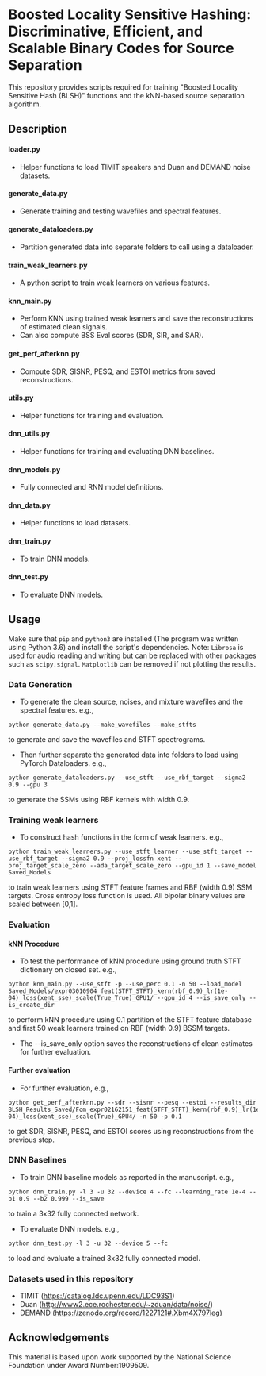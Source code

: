 # Boosted Locality Sensitive Hashing: Discriminative, Efficient, and Scalable Binary Codes for Source Separation
This repository provides scripts required for training "Boosted Locality Sensitive Hash (BLSH)" functions and the kNN-based source separation algorithm. 

## Description

#### loader.py
* Helper functions to load TIMIT speakers and Duan and DEMAND noise datasets.

#### generate_data.py
* Generate training and testing wavefiles and spectral features.

#### generate_dataloaders.py
* Partition generated data into separate folders to call using a dataloader.

#### train_weak_learners.py
* A python script to train weak learners on various features. 

#### knn_main.py
* Perform KNN using trained weak learners and save the reconstructions of estimated clean signals. 
* Can also compute BSS Eval scores (SDR, SIR, and SAR).

#### get_perf_afterknn.py
* Compute SDR, SISNR, PESQ, and ESTOI metrics from saved reconstructions. 

#### utils.py
* Helper functions for training and evaluation.

#### dnn_utils.py
* Helper functions for training and evaluating DNN baselines.

#### dnn_models.py
* Fully connected and RNN model definitions.

#### dnn_data.py
* Helper functions to load datasets.

#### dnn_train.py
* To train DNN models.

#### dnn_test.py
* To evaluate DNN models.


## Usage
Make sure that ```pip``` and ```python3``` are installed (The program was written using Python 3.6) and install the script's dependencies. Note: ```Librosa``` is used for audio reading and writing but can be replaced with other packages such as ```scipy.signal```. ```Matplotlib``` can be removed if not plotting the results. 

### Data Generation
* To generate the clean source, noises, and mixture wavefiles and the spectral features. e.g.,
```
python generate_data.py --make_wavefiles --make_stfts
```
to generate and save the wavefiles and STFT spectrograms. 

* Then further separate the generated data into folders to load using PyTorch Dataloaders. e.g.,
```
python generate_dataloaders.py --use_stft --use_rbf_target --sigma2 0.9 --gpu 3
```
to generate the SSMs using RBF kernels with width 0.9. 

### Training weak learners
* To construct hash functions in the form of weak learners. e.g.,
```
python train_weak_learners.py --use_stft_learner --use_stft_target --use_rbf_target --sigma2 0.9 --proj_lossfn xent --proj_target_scale_zero --ada_target_scale_zero --gpu_id 1 --save_model Saved_Models
```
to train weak learners using STFT feature frames and RBF (width 0.9) SSM targets. Cross entropy loss function is used. All bipolar binary values are scaled between [0,1]. 

### Evaluation

#### kNN Procedure
* To test the performance of kNN procedure using ground truth STFT dictionary on closed set. e.g.,
```
python knn_main.py --use_stft -p --use_perc 0.1 -n 50 --load_model Saved_Models/expr03010904_feat(STFT_STFT)_kern(rbf_0.9)_lr(1e-04)_loss(xent_sse)_scale(True_True)_GPU1/ --gpu_id 4 --is_save_only --is_create_dir
```
to perform kNN procedure using 0.1 partition of the STFT feature database and first 50 weak learners trained on RBF (width 0.9) BSSM targets. 
* The --is_save_only option saves the reconstructions of clean estimates for further evaluation. 

#### Further evaluation
* For further evaluation, e.g.,
```
python get_perf_afterknn.py --sdr --sisnr --pesq --estoi --results_dir BLSH_Results_Saved/Fom_expr02162151_feat(STFT_STFT)_kern(rbf_0.9)_lr(1e-04)_loss(xent_sse)_scale(True)_GPU4/ -n 50 -p 0.1 
```
to get SDR, SISNR, PESQ, and ESTOI scores using reconstructions from the previous step. 

### DNN Baselines
* To train DNN baseline models as reported in the manuscript. e.g.,
```
python dnn_train.py -l 3 -u 32 --device 4 --fc --learning_rate 1e-4 --b1 0.9 --b2 0.999 --is_save
```
to train a 3x32 fully connected network. 

* To evaluate DNN models. e.g.,
```
python dnn_test.py -l 3 -u 32 --device 5 --fc
```
to load and evaluate a trained 3x32 fully connected model.

### Datasets used in this repository
* TIMIT (https://catalog.ldc.upenn.edu/LDC93S1)
* Duan (http://www2.ece.rochester.edu/~zduan/data/noise/)
* DEMAND (https://zenodo.org/record/1227121#.Xbm4X797leg)

## Acknowledgements
This material is based upon work supported by the National Science Foundation under Award Number:1909509.
